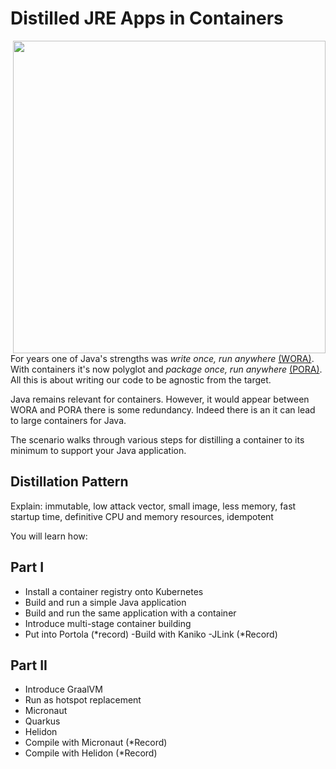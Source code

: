 # Distilled JRE Apps in Containers #

<img align="right" src="/javajon/courses/kubernetes-fundamentals/distillation/assets/java-distillation.png" width="500">

For years one of Java's strengths was _write once, run anywhere_ [(WORA)](https://en.wikipedia.org/wiki/Write_once,_run_anywhere). With containers it's now polyglot and _package once, run anywhere_ [(PORA)](https://www.theserverside.com/feature/How-the-Docker-Engine-simplifies-DevOps-from-staging-to-deployment). All this is about writing our code to be agnostic from the target.

Java remains relevant for containers. However, it would appear between WORA and PORA there is some redundancy. Indeed there is an it can lead to large containers for Java.

The scenario walks through various steps for distilling a container to its minimum to support your Java application.

## Distillation Pattern ##

Explain: immutable, low attack vector, small image, less memory, fast startup time, definitive CPU and memory resources, idempotent

You will learn how:

## Part I ##

- Install a container registry onto Kubernetes
- Build and run a simple Java application
- Build and run the same application with a container
- Introduce multi-stage container building
- Put into Portola (*record)
-Build with Kaniko
-JLink (*Record)

## Part II ##

- Introduce GraalVM
- Run as hotspot replacement
- Micronaut
- Quarkus
- Helidon
- Compile with Micronaut (*Record)
- Compile with Helidon (*Record)
